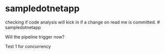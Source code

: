 # sampledotnetapp
checking if code analysis will kick in if a change on read me is committed. # sampledotnetapp

Will the pipeline trigger now?

Test 1 for concurrency
